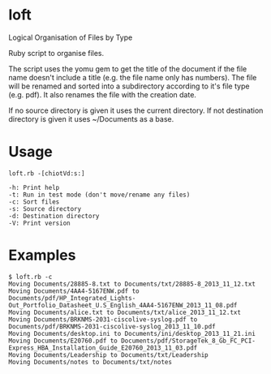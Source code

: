 loft
====

Logical Organisation of Files by Type

Ruby script to organise files.
 
The script uses the yomu gem to get the title of the document if the file name doesn't include a title (e.g. the file name only has numbers). The file will be renamed and sorted into a subdirectory according to it's file type (e.g. pdf). It also renames the file with the creation date.

If no source directory is given it uses the current directory. If not destination directory is given it uses ~/Documents as a base.

Usage
=====

	loft.rb -[chiotVd:s:]

	-h: Print help
	-t: Run in test mode (don't move/rename any files)
	-c: Sort files
	-s: Source directory
	-d: Destination directory
	-V: Print version

Examples
========

	$ loft.rb -c
	Moving Documents/28885-8.txt to Documents/txt/28885-8_2013_11_12.txt
	Moving Documents/4AA4-5167ENW.pdf to Documents/pdf/HP_Integrated_Lights-Out_Portfolio_Datasheet_U.S_English_4AA4-5167ENW_2013_11_08.pdf
	Moving Documents/alice.txt to Documents/txt/alice_2013_11_12.txt
	Moving Documents/BRKNMS-2031-ciscolive-syslog.pdf to Documents/pdf/BRKNMS-2031-ciscolive-syslog_2013_11_10.pdf
	Moving Documents/desktop.ini to Documents/ini/desktop_2013_11_21.ini
	Moving Documents/E20760.pdf to Documents/pdf/StorageTek_8_Gb_FC_PCI-Express_HBA_Installation_Guide_E20760_2013_11_03.pdf
	Moving Documents/Leadership to Documents/txt/Leadership
	Moving Documents/notes to Documents/txt/notes
